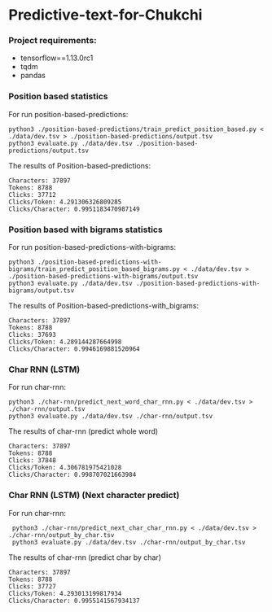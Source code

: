 # Predictive-text-for-Chukchi

### Project requirements:
* tensorflow==1.13.0rc1
* tqdm
* pandas

### Position based statistics
For run position-based-predictions:
```
python3 ./position-based-predictions/train_predict_position_based.py < ./data/dev.tsv > ./position-based-predictions/output.tsv
python3 evaluate.py ./data/dev.tsv ./position-based-predictions/output.tsv
```

The results of Position-based-predictions:
```
Characters: 37897
Tokens: 8788
Clicks: 37712
Clicks/Token: 4.291306326809285
Clicks/Character: 0.9951183470987149
```


### Position based with bigrams statistics 
For run position-based-predictions-with-bigrams:
```
python3 ./position-based-predictions-with-bigrams/train_predict_position_based_bigrams.py < ./data/dev.tsv > ./position-based-predictions-with-bigrams/output.tsv
python3 evaluate.py ./data/dev.tsv ./position-based-predictions-with-bigrams/output.tsv
```

The results of Position-based-predictions-with_bigrams:
```
Characters: 37897
Tokens: 8788
Clicks: 37693
Clicks/Token: 4.289144287664998
Clicks/Character: 0.9946169881520964
```


### Char RNN (LSTM)
For run char-rnn:
```
python3 ./char-rnn/predict_next_word_char_rnn.py < ./data/dev.tsv > ./char-rnn/output.tsv
python3 evaluate.py ./data/dev.tsv ./char-rnn/output.tsv
```


The results of char-rnn (predict whole word)
```
Characters: 37897
Tokens: 8788
Clicks: 37848
Clicks/Token: 4.306781975421028
Clicks/Character: 0.998707021663984
```


### Char RNN (LSTM) (Next character predict)
For run char-rnn:
```
 python3 ./char-rnn/predict_next_char_char_rnn.py < ./data/dev.tsv > ./char-rnn/output_by_char.tsv
 python3 evaluate.py ./data/dev.tsv ./char-rnn/output_by_char.tsv
```

The results of char-rnn (predict char by char)
```
Characters: 37897
Tokens: 8788
Clicks: 37727
Clicks/Token: 4.293013199817934
Clicks/Character: 0.9955141567934137
```
